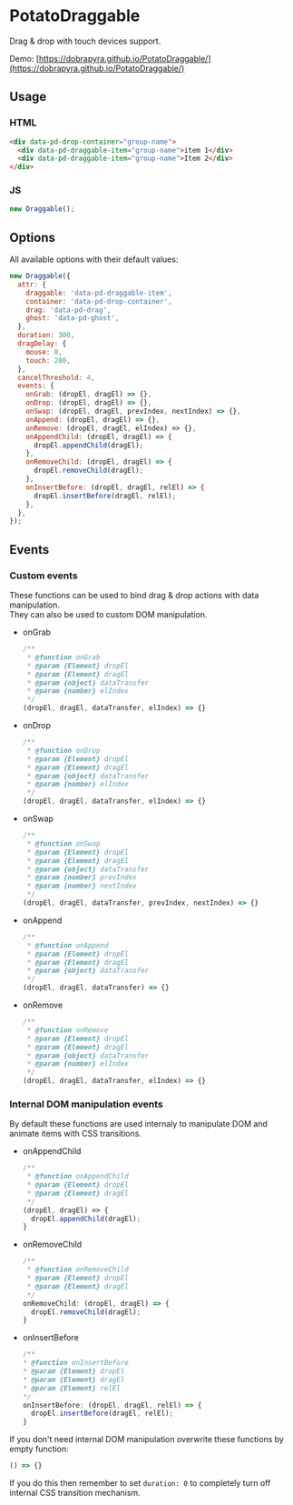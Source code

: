 # PotatoDraggable
Drag & drop with touch devices support.

Demo: [https://dobrapyra.github.io/PotatoDraggable/](https://dobrapyra.github.io/PotatoDraggable/)

## Usage

### HTML

```html
<div data-pd-drop-container="group-name">
  <div data-pd-draggable-item="group-name">item 1</div>
  <div data-pd-draggable-item="group-name">Item 2</div>
</div>
```

### JS

```js
new Draggable();
```
  
## Options

All available options with their default values:

```js
new Draggable({
  attr: {
    draggable: 'data-pd-draggable-item',
    container: 'data-pd-drop-container',
    drag: 'data-pd-drag',
    ghost: 'data-pd-ghost',
  },
  duration: 300,
  dragDelay: {
    mouse: 0,
    touch: 200,
  },
  cancelThreshold: 4,
  events: {
    onGrab: (dropEl, dragEl) => {},
    onDrop: (dropEl, dragEl) => {},
    onSwap: (dropEl, dragEl, prevIndex, nextIndex) => {},
    onAppend: (dropEl, dragEl) => {},
    onRemove: (dropEl, dragEl, elIndex) => {},
    onAppendChild: (dropEl, dragEl) => {
      dropEl.appendChild(dragEl);
    },
    onRemoveChild: (dropEl, dragEl) => {
      dropEl.removeChild(dragEl);
    },
    onInsertBefore: (dropEl, dragEl, relEl) => {
      dropEl.insertBefore(dragEl, relEl);
    },
  },
});
```

## Events

### Custom events

These functions can be used to bind drag & drop actions with data manipulation.  
They can also be used to custom DOM manipulation.  

* onGrab
  ```js
  /**
   * @function onGrab
   * @param {Element} dropEl
   * @param {Element} dragEl
   * @param {object} dataTransfer
   * @param {number} elIndex
   */
  (dropEl, dragEl, dataTransfer, elIndex) => {}
  ```

* onDrop
  ```js
  /**
   * @function onDrop
   * @param {Element} dropEl
   * @param {Element} dragEl
   * @param {object} dataTransfer
   * @param {number} elIndex
   */
  (dropEl, dragEl, dataTransfer, elIndex) => {}
  ```

* onSwap
  ```js
  /**
   * @function onSwap
   * @param {Element} dropEl
   * @param {Element} dragEl
   * @param {object} dataTransfer
   * @param {number} prevIndex
   * @param {number} nextIndex
   */
  (dropEl, dragEl, dataTransfer, prevIndex, nextIndex) => {}
  ```

* onAppend
  ```js
  /**
   * @function onAppend
   * @param {Element} dropEl
   * @param {Element} dragEl
   * @param {object} dataTransfer
   */
  (dropEl, dragEl, dataTransfer) => {}
  ```

* onRemove
  ```js
  /**
   * @function onRemove
   * @param {Element} dropEl
   * @param {Element} dragEl
   * @param {object} dataTransfer
   * @param {number} elIndex
   */
  (dropEl, dragEl, dataTransfer, elIndex) => {}
  ```

### Internal DOM manipulation events

By default these functions are used internaly to manipulate DOM and animate items with CSS transitions.  

* onAppendChild
  ```js
  /**
   * @function onAppendChild
   * @param {Element} dropEl
   * @param {Element} dragEl
   */
  (dropEl, dragEl) => {
    dropEl.appendChild(dragEl);
  }
  ```

* onRemoveChild
  ```js
  /**
   * @function onRemoveChild
   * @param {Element} dropEl
   * @param {Element} dragEl
   */
  onRemoveChild: (dropEl, dragEl) => {
    dropEl.removeChild(dragEl);
  }
  ```

* onInsertBefore
  ```js
  /**
  * @function onInsertBefore
  * @param {Element} dropEl
  * @param {Element} dragEl
  * @param {Element} relEl
  */
  onInsertBefore: (dropEl, dragEl, relEl) => {
    dropEl.insertBefore(dragEl, relEl);
  }
  ```

If you don't need internal DOM manipulation overwrite these functions by empty function:  
```js
() => {}
```
If you do this then remember to set `duration: 0` to completely turn off internal CSS transition mechanism.  
